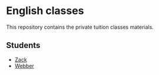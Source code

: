 # English classes

This repository contains the private tuition classes materials.

## Students

- [Zack](./zack/courses.md)
- [Webber](./weber/courses.md)
